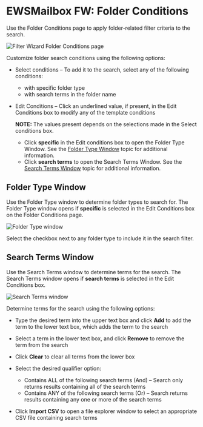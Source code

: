 # EWSMailbox FW: Folder Conditions

Use the Folder Conditions page to apply folder-related filter criteria to the search.

![Filter Wizard Folder Conditions page](/img/product_docs/accessanalyzer/12.0/admin/datacollector/ewsmailbox/filterwizard/folderconditions.webp)

Customize folder search conditions using the following options:

- Select conditions – To add it to the search, select any of the following conditions:

    - with specific folder type
    - with search terms in the folder name

- Edit Conditions – Click an underlined value, if present, in the Edit Conditions box to modify any
  of the template conditions

    **NOTE:** The values present depends on the selections made in the Select conditions box.

    - Click **specific** in the Edit conditions box to open the Folder Type Window. See the
      [Folder Type Window](#folder-type-window) topic for additional information.
    - Click **search terms** to open the Search Terms Window. See the
      [Search Terms Window](#search-terms-window) topic for additional information.

## Folder Type Window

Use the Folder Type window to determine folder types to search for. The Folder Type window opens if
**specific** is selected in the Edit Conditions box on the Folder Conditions page.

![Folder Type window](/img/product_docs/accessanalyzer/12.0/admin/datacollector/ewsmailbox/filterwizard/foldertypewindow.webp)

Select the checkbox next to any folder type to include it in the search filter.

## Search Terms Window

Use the Search Terms window to determine terms for the search. The Search Terms window opens if
**search terms** is selected in the Edit Conditions box.

![Search Terms window](/img/product_docs/accessanalyzer/12.0/admin/datacollector/ewsmailbox/filterwizard/searchtermswindow.webp)

Determine terms for the search using the following options:

- Type the desired term into the upper text box and click **Add** to add the term to the lower text
  box, which adds the term to the search
- Select a term in the lower text box, and click **Remove** to remove the term from the search
- Click **Clear** to clear all terms from the lower box
- Select the desired qualifier option:

    - Contains ALL of the following search terms (And) – Search only returns results containing all
      of the search terms
    - Contains ANY of the following search terms (Or) – Search returns results containing any one or
      more of the search terms

- Click **Import CSV** to open a file explorer window to select an appropriate CSV file containing
  search terms
